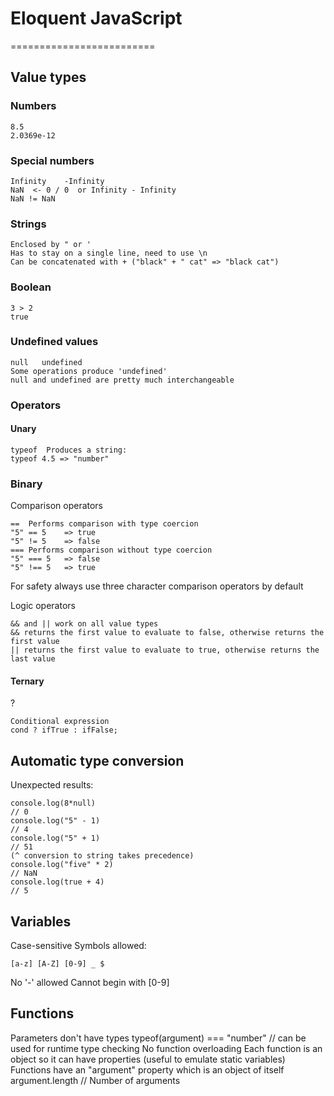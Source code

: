 # Eloquent JavaScript
=========================

## Value types

### Numbers
    8.5
	2.0369e-12

### Special numbers
    Infinity	-Infinity
    NaN  <- 0 / 0  or Infinity - Infinity
	NaN != NaN

### Strings
    Enclosed by " or '
    Has to stay on a single line, need to use \n
    Can be concatenated with + ("black" + " cat" => "black cat")

### Boolean
    3 > 2
	true

### Undefined values
    null   undefined
	Some operations produce 'undefined'
	null and undefined are pretty much interchangeable

### Operators

#### Unary

    typeof	Produces a string: 
	typeof 4.5 => "number"

### Binary

Comparison operators

    ==	Performs comparison with type coercion
	"5" == 5	=> true
	"5" != 5	=> false
	===	Performs comparison without type coercion
	"5" === 5	=> false
	"5" !== 5	=> true

For safety always use three character comparison operators by default

Logic operators

    && and || work on all value types
	&& returns the first value to evaluate to false, otherwise returns the first value
	|| returns the first value to evaluate to true, otherwise returns the last value

#### Ternary
?

    Conditional expression
	cond ? ifTrue : ifFalse;

## Automatic type conversion

Unexpected results:

    console.log(8*null)
	// 0
	console.log("5" - 1)
	// 4
	console.log("5" + 1)
	// 51
	(^ conversion to string takes precedence)
	console.log("five" * 2)
	// NaN
	console.log(true + 4)
	// 5

## Variables

Case-sensitive
Symbols allowed: 

    [a-z] [A-Z] [0-9] _ $

No '-' allowed
Cannot begin with [0-9]

## Functions

Parameters don't have types
    typeof(argument) === "number"
    // can be used for runtime type checking
No function overloading
Each function is an object so it can have properties
	(useful to emulate static variables)
Functions have an "argument" property which is an object of itself
    argument.length		// Number of arguments
